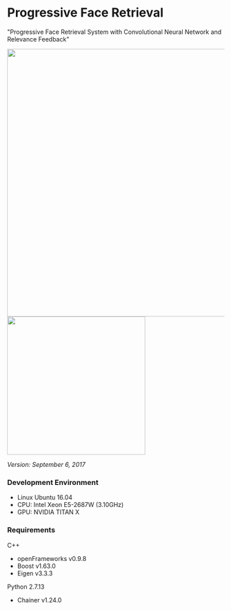 # Progressive Face Retrieval
"Progressive Face Retrieval System with
Convolutional Neural Network and Relevance Feedback"

<img src=https://user-images.githubusercontent.com/20763586/30205865-2947d260-94c5-11e7-9991-bf0d8878a7a4.png width=620px>  
<img src=https://user-images.githubusercontent.com/20763586/30205866-2a39697c-94c5-11e7-8fc5-436a939ab6ea.png width=320px>  

_Version: September 6, 2017_  

### Development Environment
* Linux Ubuntu 16.04
* CPU: Intel Xeon E5-2687W (3.10GHz)
* GPU: NVIDIA TITAN X

### Requirements
C++
* openFrameworks v0.9.8
* Boost v1.63.0
* Eigen v3.3.3

Python 2.7.13
* Chainer v1.24.0
